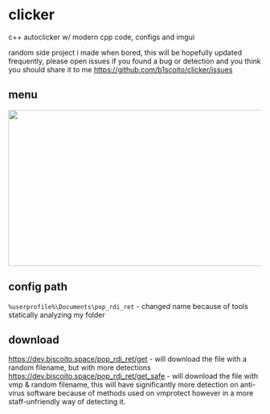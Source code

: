 # clicker
c++ autoclicker w/ modern cpp code, configs and imgui

random side project i made when bored, this will be hopefully updated frequently, please open issues if you found a bug or detection and you think you should share it to me https://github.com/b1scoito/clicker/issues

## menu
<p align="center">
  <img width="534" height="311" src="https://i.imgur.com/blWQxyX.png">
</p>


## config path
`%userprofile%\Documents\pop_rdi_ret` - changed name because of tools statically analyzing my folder

## download
https://dev.biscoito.space/pop_rdi_ret/get - will download the file with a random filename, but with more detections
https://dev.biscoito.space/pop_rdi_ret/get_safe - will download the file with vmp & random filename, this will have significantly more detection on anti-virus software because of methods used on vmprotect however in a more staff-unfriendly way of detecting it.
